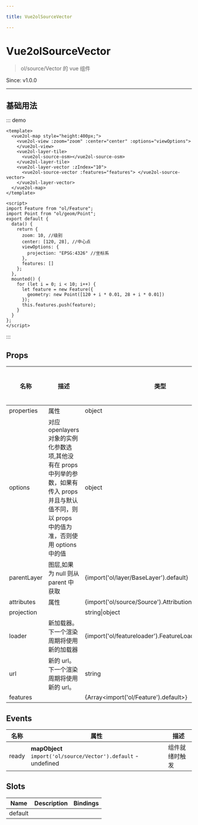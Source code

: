 ```yaml
---

title: Vue2olSourceVector

---
```


# Vue2olSourceVector

> ol/source/Vector 的 vue 组件

Since: v1.0.0

---

## 基础用法

::: demo

```vue
<template>
  <vue2ol-map style="height:400px;">
    <vue2ol-view :zoom="zoom" :center="center" :options="viewOptions">
    </vue2ol-view>
    <vue2ol-layer-tile>
      <vue2ol-source-osm></vue2ol-source-osm>
    </vue2ol-layer-tile>
    <vue2ol-layer-vector :zIndex="10">
      <vue2ol-source-vector :features="features"> </vue2ol-source-vector>
    </vue2ol-layer-vector>
  </vue2ol-map>
</template>

<script>
import Feature from "ol/Feature";
import Point from "ol/geom/Point";
export default {
  data() {
    return {
      zoom: 10, //级别
      center: [120, 28], //中心点
      viewOptions: {
        projection: "EPSG:4326" //坐标系
      },
      features: []
    };
  },
  mounted() {
    for (let i = 0; i < 10; i++) {
      let feature = new Feature({
        geometry: new Point([120 + i * 0.01, 28 + i * 0.01])
      });
      this.features.push(feature);
    }
  }
};
</script>
```

:::

## Props

| 名称        | 描述                                                                                                                                                  | 类型                                                    | 取值范围 | 默认值 |
| ----------- | ----------------------------------------------------------------------------------------------------------------------------------------------------- | ------------------------------------------------------- | -------- | ------ |
| properties  | 属性                                                                                                                                                  | object                                                  | -        |        |
| options     | 对应 openlayers 对象的实例化参数选项,其他没有在 props 中列举的参数，如果有传入 props 并且与默认值不同，则以 props 中的值为准，否则使用 options 中的值 | object                                                  | -        |        |
| parentLayer | 图层,如果为 null 则从 parent 中获取                                                                                                                   | {import('ol/layer/BaseLayer').default}                  | -        |        |
| attributes  | 属性                                                                                                                                                  | {import('ol/source/Source').AttributionLike\|undefined} | -        |        |
| projection  |                                                                                                                                                       | string\|object                                          | -        |        |
| loader      | 新加载器。下一个渲染周期将使用新的加载器                                                                                                              | {import('ol/featureloader').FeatureLoader}              | -        |        |
| url         | 新的 url。下一个渲染周期将使用新的 url。                                                                                                              | string                                                  | -        |        |
| features    |                                                                                                                                                       | {Array<import('ol/Feature').default>}                   | -        |        |

## Events

| 名称  | 属性                                                           | 描述           |
| ----- | -------------------------------------------------------------- | -------------- |
| ready | **mapObject** `import('ol/source/Vector').default` - undefined | 组件就绪时触发 |

## Slots

| Name    | Description | Bindings |
| ------- | ----------- | -------- |
| default |             |          |

